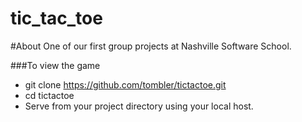 # tic_tac_toe
#About
One of our first group projects at Nashville Software School.

###To view the game

- git clone https://github.com/tombler/tictactoe.git
- cd tictactoe
- Serve from your project directory using your local host.
